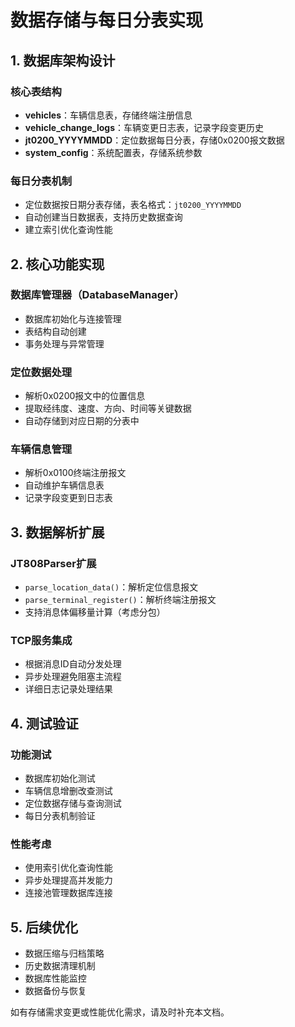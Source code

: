 # 数据存储与每日分表实现

## 1. 数据库架构设计

### 核心表结构
- **vehicles**：车辆信息表，存储终端注册信息
- **vehicle_change_logs**：车辆变更日志表，记录字段变更历史
- **jt0200_YYYYMMDD**：定位数据每日分表，存储0x0200报文数据
- **system_config**：系统配置表，存储系统参数

### 每日分表机制
- 定位数据按日期分表存储，表名格式：`jt0200_YYYYMMDD`
- 自动创建当日数据表，支持历史数据查询
- 建立索引优化查询性能

## 2. 核心功能实现

### 数据库管理器（DatabaseManager）
- 数据库初始化与连接管理
- 表结构自动创建
- 事务处理与异常管理

### 定位数据处理
- 解析0x0200报文中的位置信息
- 提取经纬度、速度、方向、时间等关键数据
- 自动存储到对应日期的分表中

### 车辆信息管理
- 解析0x0100终端注册报文
- 自动维护车辆信息表
- 记录字段变更到日志表

## 3. 数据解析扩展

### JT808Parser扩展
- `parse_location_data()`：解析定位信息报文
- `parse_terminal_register()`：解析终端注册报文
- 支持消息体偏移量计算（考虑分包）

### TCP服务集成
- 根据消息ID自动分发处理
- 异步处理避免阻塞主流程
- 详细日志记录处理结果

## 4. 测试验证

### 功能测试
- 数据库初始化测试
- 车辆信息增删改查测试
- 定位数据存储与查询测试
- 每日分表机制验证

### 性能考虑
- 使用索引优化查询性能
- 异步处理提高并发能力
- 连接池管理数据库连接

## 5. 后续优化

- 数据压缩与归档策略
- 历史数据清理机制
- 数据库性能监控
- 数据备份与恢复

如有存储需求变更或性能优化需求，请及时补充本文档。 